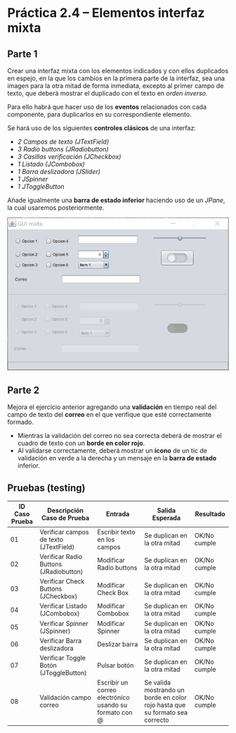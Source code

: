 # Práctica 2.4 – Elementos interfaz mixta

## Parte 1

Crear una interfaz mixta con los elementos indicados y con ellos duplicados en espejo, en la que los cambios en la primera parte de la interfaz, sea una imagen para la otra mitad de forma inmediata, excepto al primer campo de texto, que deberá mostrar el duplicado con el texto en *orden inverso*.

Para ello habrá que hacer uso de los **eventos** relacionados con cada componente, para duplicarlos en su correspondiente elemento. 

Se hará uso de los siguientes **controles clásicos** de una interfaz:

-   *2 Campos de texto (JTextField)*
-   *3 Radio buttons (JRadiobutton)*
-   *3 Casillas verificación (JCheckbox)*
-   *1 Listado (JCombobox)*
-   *1 Barra deslizadora (JSlider)*
-   *1 JSpinner*
-   *1 JToggleButton*


Añade igualmente una **barra de estado inferior** haciendo uso de un *JPane*, la cual usaremos posteriormente.

![](media/b659313c2f89bf08a4f35281a33b65c3.png)

## Parte 2

Mejora el ejercicio anterior agregando una **validación** en tiempo real del campo de texto del **correo** en el que verifique que esté correctamente formado. 
- Mientras la validación del correo no sea correcta deberá de mostrar el cuadro de texto con un **borde en color rojo**.
- Al validarse correctamente, deberá mostrar un **icono** de un tic de validación en verde a la derecha y un mensaje en la **barra de estado** inferior.

## Pruebas (testing) 

| ID Caso Prueba | Descripción Caso de Prueba               | Entrada                          | Salida Esperada                                                                 | Resultado   |
|----------------|-----------------------------------------|----------------------------------|---------------------------------------------------------------------------------|-------------|
| 01             | Verificar campos de texto (JTextField)  | Escribir texto en los campos     | Se duplican en la otra mitad                                                     | OK/No cumple|
| 02             | Verificar Radio Buttons (JRadiobutton)   | Modificar Radio buttons          | Se duplican en la otra mitad                                                     | OK/No cumple|
| 03             | Verificar Check Buttons (JCheckbox)      | Modificar Check Box              | Se duplican en la otra mitad                                                     | OK/No cumple|
| 04             | Verificar Listado (JCombobox)            | Modificar Combobox               | Se duplican en la otra mitad                                                     | OK/No cumple|
| 05             | Verificar Spinner (JSpinner)             | Modificar Spinner                | Se duplican en la otra mitad                                                     | OK/No cumple|
| 06             | Verificar Barra deslizadora              | Deslizar barra                   | Se duplican en la otra mitad                                                     | OK/No cumple|
| 07             | Verificar Toggle Botón (JToggleButton)   | Pulsar botón                     | Se duplican en la otra mitad                                                     | OK/No cumple|
| 08             | Validación campo correo                  | Escribir un correo electrónico usando su formato con @ | Se valida mostrando un borde en color rojo hasta que su formato sea correcto | OK/No cumple|
